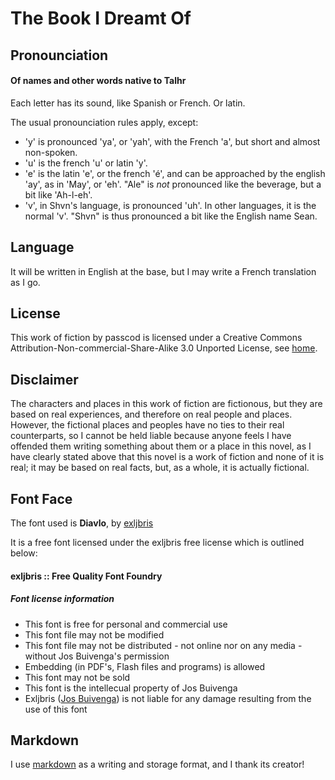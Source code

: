 The Book I Dreamt Of
====================

Pronounciation
--------------

#### Of names and other words native to Talhr ####

Each letter has its sound, like Spanish or French. Or latin.

The usual pronounciation rules apply, except:

- 'y' is pronounced 'ya', or 'yah', with the French 'a', but short and almost
  non-spoken.
- 'u' is the french 'u' or latin 'y'.
- 'e' is the latin 'e', or the french '&eacute;', and can be approached by the
  english 'ay', as in 'May', or 'eh'. "Ale" is *not* pronounced like the
  beverage, but a bit like 'Ah-l-eh'.
- 'v', in Shvn's language, is pronounced 'uh'. In other languages, it is the
  normal 'v'. "Shvn" is thus pronounced a bit like the English name Sean.

Language
--------

It will be written in English at the base, but I may write a French translation
as I go.

License
-------

This work of fiction by passcod is licensed under a
Creative Commons Attribution-Non-commercial-Share-Alike 3.0 Unported License, 
see [home].

[home]: <http://passcod.webege.com/thebook>

Disclaimer
----------

The characters and places in this work of fiction are fictionous, but they are 
based on real experiences, and therefore on real people and places. However, 
the fictional places and peoples have no ties to their real counterparts, so I 
cannot be held liable because anyone feels I have offended them writing 
something about them or a place in this novel, as I have clearly stated above 
that this novel is a work of fiction and none of it is real; it may be based on
real facts, but, as a whole, it is actually fictional.

Font Face
---------

The font used is __Diavlo__, by [exljbris]

It is a free font licensed under the exljbris free license which is outlined
below:

#### exljbris :: Free Quality Font Foundry ####

##### Font license information #####

- This font is free for personal and commercial use
- This font file may not be modified
- This font file may not be distributed - not online nor on any media - 
  without Jos Buivenga's permission
- Embedding (in PDF's, Flash files and programs) is allowed
- This font may not be sold
- This font is the intellecual property of Jos Buivenga
- Exljbris ([Jos Buivenga]) is not liable for any damage resulting from the use
  of this font

[Jos Buivenga]: http://www.josbuivenga.demon.nl
[exljbris]: http://www.josbuivenga.demon.nl/diavlo.html


Markdown
--------

I use [markdown] as a writing and storage format, and I thank its creator!

[markdown]: http://daringfireball.net/projects/markdown/
